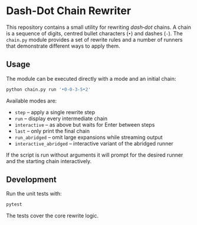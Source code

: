 # Dash-Dot Chain Rewriter

This repository contains a small utility for rewriting *dash‑dot* chains. A
chain is a sequence of digits, centred bullet characters (`•`) and dashes
(`-`). The `chain.py` module provides a set of rewrite rules and a number of
runners that demonstrate different ways to apply them.

## Usage

The module can be executed directly with a mode and an initial chain:

```bash
python chain.py run '•0-0-3-5•2'
```

Available modes are:

- `step` – apply a single rewrite step
- `run` – display every intermediate chain
- `interactive` – as above but waits for Enter between steps
- `last` – only print the final chain
- `run_abridged` – omit large expansions while streaming output
- `interactive_abridged` – interactive variant of the abridged runner

If the script is run without arguments it will prompt for the desired runner
and the starting chain interactively.

## Development

Run the unit tests with:

```bash
pytest
```

The tests cover the core rewrite logic.
